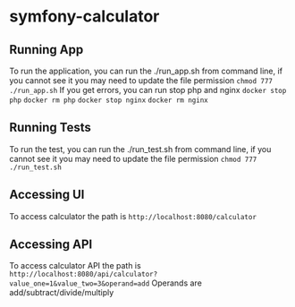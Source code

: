 # symfony-calculator

## Running App
To run the application, you can run the ./run_app.sh from command line, if you cannot see it you may need to update the file permission
`chmod 777 ./run_app.sh`
If you get errors, you can run stop php and nginx
`docker stop php`
`docker rm php`
`docker stop nginx`
`docker rm nginx`

## Running Tests
To run the test, you can run the ./run_test.sh from command line, if you cannot see it you may need to update the file permission
`chmod 777 ./run_test.sh`

## Accessing UI
To access calculator the path is
`http://localhost:8080/calculator`

## Accessing API
To access calculator API the path is
`http://localhost:8080/api/calculator?value_one=1&value_two=3&operand=add`
Operands are add/subtract/divide/multiply
